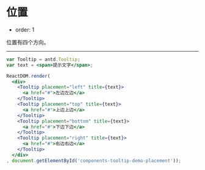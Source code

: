 # 位置

- order: 1

位置有四个方向。

---

````jsx
var Tooltip = antd.Tooltip;
var text = <span>提示文字</span>;

ReactDOM.render(
  <div>
    <Tooltip placement="left" title={text}>
      <a href="#">左边左边</a>
    </Tooltip>
    <Tooltip placement="top" title={text}>
      <a href="#">上边上边</a>
    </Tooltip>
    <Tooltip placement="bottom" title={text}>
      <a href="#">下边下边</a>
    </Tooltip>
    <Tooltip placement="right" title={text}>
      <a href="#">右边右边</a>
    </Tooltip>
  </div>
, document.getElementById('components-tooltip-demo-placement'));
````

<style>
#components-tooltip-demo-placement a {
  margin-right: 1em;
}
</style>
